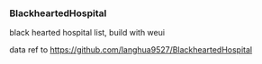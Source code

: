 ### BlackheartedHospital

black hearted hospital list, build with weui

data ref to https://github.com/langhua9527/BlackheartedHospital